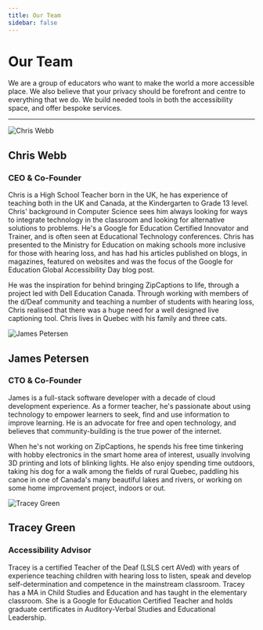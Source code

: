 ```yaml
---
title: Our Team
sidebar: false
---
```


# Our Team

 We are a group of educators who want to make the world a more accessible place. We also believe that your privacy should be forefront and centre to everything that we do. We build needed tools in both the accessibility space, and offer bespoke services. 

---
![Chris Webb](/images/Chris_Circle.png)
## Chris Webb
### CEO & Co-Founder

Chris is a High School Teacher born in the UK, he has experience of teaching both in the UK and Canada, at the Kindergarten to Grade 13 level. Chris' background in Computer Science sees him always looking for ways to integrate technology in the classroom and looking for alternative solutions to problems. He's a Google for Education Certified Innovator and Trainer, and is often seen at Educational Technology conferences. Chris has presented to the Ministry for Education on making schools more inclusive for those with hearing loss, and has had his articles published on blogs, in magazines, featured on websites and was the focus of the Google for Education Global Accessibility Day blog post.

He was the inspiration for behind bringing ZipCaptions to life, through a project led with Dell Education Canada. Through working with members of the d/Deaf community and teaching a number of students with hearing loss, Chris realised that there was a huge need for a well designed live captioning tool. Chris lives in Quebec with his family and three cats.

![James Petersen](/images/James_Circle.png)
## James Petersen
### CTO & Co-Founder

James is a full-stack software developer with a decade of cloud development experience. As a former teacher, he's passionate about using technology to empower learners to seek, find and use information to improve learning. He is an advocate for free and open technology, and believes that community-building is the true power of the internet.

When he's not working on ZipCaptions, he spends his free time tinkering with hobby electronics in the smart home area of interest, usually involving 3D printing and lots of blinking lights. He also enjoy spending time outdoors, taking his dog for a walk among the fields of rural Quebec, paddling his canoe in one of Canada's many beautiful lakes and rivers, or working on some home improvement project, indoors or out.


![Tracey Green](/images/Tracey_Circle.png)
## Tracey Green
### Accessibility Advisor

Tracey is a certified Teacher of the Deaf (LSLS cert AVed) with years of experience teaching children with hearing loss to listen, speak and develop self-determination and competence in the mainstream classroom. Tracey has a MA in Child Studies and Education and has taught in the elementary classroom. She is a Google for Education Certified Teacher and holds graduate certificates in Auditory-Verbal Studies and Educational Leadership.

